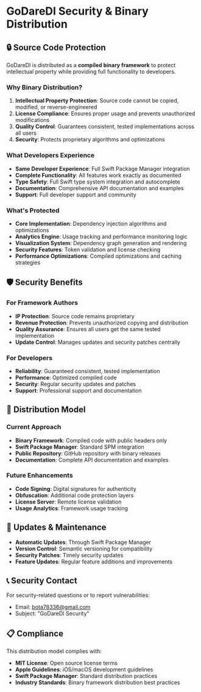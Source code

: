 # GoDareDI Security & Binary Distribution

## 🔒 Source Code Protection

GoDareDI is distributed as a **compiled binary framework** to protect intellectual property while providing full functionality to developers.

### Why Binary Distribution?

1. **Intellectual Property Protection**: Source code cannot be copied, modified, or reverse-engineered
2. **License Compliance**: Ensures proper usage and prevents unauthorized modifications
3. **Quality Control**: Guarantees consistent, tested implementations across all users
4. **Security**: Protects proprietary algorithms and optimizations

### What Developers Experience

- **Same Developer Experience**: Full Swift Package Manager integration
- **Complete Functionality**: All features work exactly as documented
- **Type Safety**: Full Swift type system integration and autocomplete
- **Documentation**: Comprehensive API documentation and examples
- **Support**: Full developer support and community

### What's Protected

- **Core Implementation**: Dependency injection algorithms and optimizations
- **Analytics Engine**: Usage tracking and performance monitoring logic
- **Visualization System**: Dependency graph generation and rendering
- **Security Features**: Token validation and license checking
- **Performance Optimizations**: Compiled optimizations and caching strategies

## 🛡️ Security Benefits

### For Framework Authors
- **IP Protection**: Source code remains proprietary
- **Revenue Protection**: Prevents unauthorized copying and distribution
- **Quality Assurance**: Ensures all users get the same tested implementation
- **Update Control**: Manages updates and security patches centrally

### For Developers
- **Reliability**: Guaranteed consistent, tested implementation
- **Performance**: Optimized compiled code
- **Security**: Regular security updates and patches
- **Support**: Professional support and documentation

## 📱 Distribution Model

### Current Approach
- **Binary Framework**: Compiled code with public headers only
- **Swift Package Manager**: Standard SPM integration
- **Public Repository**: GitHub repository with binary releases
- **Documentation**: Complete API documentation and examples

### Future Enhancements
- **Code Signing**: Digital signatures for authenticity
- **Obfuscation**: Additional code protection layers
- **License Server**: Remote license validation
- **Usage Analytics**: Framework usage tracking

## 🔄 Updates & Maintenance

- **Automatic Updates**: Through Swift Package Manager
- **Version Control**: Semantic versioning for compatibility
- **Security Patches**: Timely security updates
- **Feature Updates**: Regular feature additions and improvements

## 📞 Security Contact

For security-related questions or to report vulnerabilities:
- Email: bota78336@gmail.com
- Subject: "GoDareDI Security"

## 📋 Compliance

This distribution model complies with:
- **MIT License**: Open source license terms
- **Apple Guidelines**: iOS/macOS development guidelines
- **Swift Package Manager**: Standard distribution practices
- **Industry Standards**: Binary framework distribution best practices
